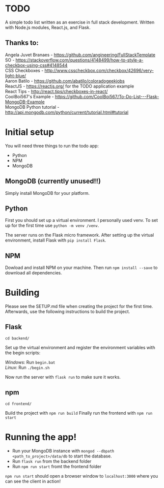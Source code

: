 # TODO

A simple todo list written as an exercise in full stack development.
Written with Node.js modules, React.js, and Flask.

## Thanks to:
Angela Juvet Branaes - https://github.com/angineering/FullStackTemplate  
SO - https://stackoverflow.com/questions/4148499/how-to-style-a-checkbox-using-css#4148544  
CSS Checkboxes - http://www.csscheckbox.com/checkbox/42696/very-light-blue/  
Aaron Batilo - https://github.com/abatilo/coloradogeekjobs  
ReactJS - https://reactjs.org/ for the TODO application example  
React Tips - http://react.tips/checkboxes-in-react/  
CoolBoi567's Example - https://github.com/CoolBoi567/To-Do-List---Flask-MongoDB-Example  
MongoDB Python tutorial - http://api.mongodb.com/python/current/tutorial.html#tutorial  

# Initial setup

You will need three things to run the todo app:
- Python
- NPM
- MongoDB

## MongoDB (currently unused!!)
Simply install MongoDB for your platform.

## Python
First you should set up a virtual environment. I personally used venv.
To set up for the first time use `python -m venv /venv`.

The server runs on the Flask micro framework. After setting up the virtual environment, install
Flask with `pip install Flask`.

## NPM
Dowload and install NPM on your machine. Then run `npm install --save` to download all dependencies.

# Building
Please see the SETUP.md file when creating the project for the first time. Afterwards, use the 
following instructions to build the project.

## Flask
`cd backend/`

Set up the virtual environment and register the environment variables with the begin scripts:  

_Windows_: Run `begin.bat`  
_Linux_: Run `./begin.sh`  

Now run the server with `flask run` to make sure it works. 

## npm
`cd frontend/`  

Build the project with `npm run build`
Finally run the frontend with `npm run start`  

# Running the app!
- Run your MongoDB instance with `mongod --dbpath <path_to_project>/data/db` to start the database.
- Run `flask run` from the backend folder
- Run `npm run start` fromt the frontend folder

`npm run start` should open a browser window to `localhost:3000` where you can see the client in action!
